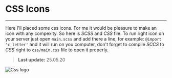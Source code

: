 # CSS Icons
---
Here I'll placed some css icons. For me it would be pleasure to make an icon with any compexity. 
So here is _SCSS_ and _CSS_ file. To run right icon on your server just open ```main.scss``` and add there a line, for example: 
```@import 'c_letter'```
and it will run on you computer, don't forget to compile _SCCS_ to _CSS_ right to ```css/main.css``` file to open it properly.

> __Last update:__ 25.05.20
 
![Css logo](https://images2.imgbox.com/b6/ab/JUZ5tSjy_o.png)